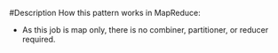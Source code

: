 #Description
How this pattern works in MapReduce:
* As this job is map only, there is no combiner, partitioner, or reducer required.